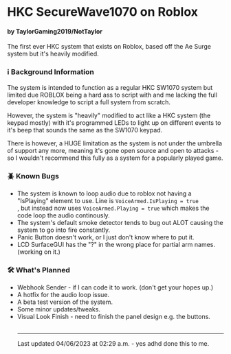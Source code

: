 # HKC SecureWave1070 on Roblox
#### by TaylorGaming2019/NotTaylor
<p>The first ever HKC system that exists on Roblox, based off the Ae Surge system but it's heavily modified. </p>

<h3>ℹ️ Background Information</h3>
<p>The system is intended to function as a regular HKC SW1070 system but limited due ROBLOX being a hard ass to script with and me lacking the full developer knowledge to script a full system from scratch.</p>
<p>However, the system is "heavily" modified to act like a HKC system (the keypad mostly) with it's programmed LEDs to light up on different events to it's beep that sounds the same as the SW1070 keypad.</p>
<p>There is however, a HUGE limitation as the system is not under the umbrella of support any more, meaning it's gone open source and open to attacks - so I wouldn't recommend this fully as a system for a popularly played game.</p>

<h3>🪲 Known Bugs</h3>
<ul>
  <li>The system is known to loop audio due to roblox not having a "IsPlaying" element to use. Line is <code>VoiceArmed.IsPlaying = true</code>
    <br>, but instead now uses <code>VoiceArmed.Playing = true</code> which makes the code loop the audio continously.</li>
  <li>The system's default smoke detector tends to bug out ALOT causing the system to go into fire constantly.</li>
  <li>Panic Button doesn't work, or I just don't know where to put it.</li>
  <li>LCD SurfaceGUI has the "?" in the wrong place for partial arm names. (working on it.)</li>
 </ul>
 
 <h3>🛠️ What's Planned</h3>
 <ul>
  <li>Webhook Sender - if I can code it to work. (don't get your hopes up.)</li>
  <li>A hotfix for the audio loop issue.</li>
  <li>A beta test version of the system.</li>
  <li>Some minor updates/tweaks.</li>
  <li>Visual Look Finish - need to finish the panel design e.g. the buttons.</li>
  <br>
  <hr>
  <centre>
  <footer>Last updated 04/06/2023 at 02:29 a.m. - yes adhd done this to me.</footer>
  </centre>
